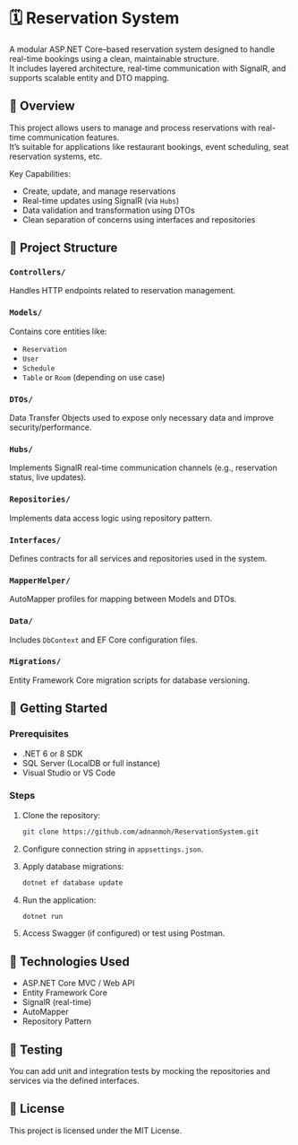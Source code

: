 # 🗓️ Reservation System

A modular ASP.NET Core–based reservation system designed to handle real-time bookings using a clean, maintainable structure.  
It includes layered architecture, real-time communication with SignalR, and supports scalable entity and DTO mapping.

## 📌 Overview

This project allows users to manage and process reservations with real-time communication features.  
It’s suitable for applications like restaurant bookings, event scheduling, seat reservation systems, etc.

Key Capabilities:
- Create, update, and manage reservations
- Real-time updates using SignalR (via `Hubs`)
- Data validation and transformation using DTOs
- Clean separation of concerns using interfaces and repositories

## 🧱 Project Structure

### `Controllers/`
Handles HTTP endpoints related to reservation management.

### `Models/`
Contains core entities like:
- `Reservation`
- `User`
- `Schedule`
- `Table` or `Room` (depending on use case)

### `DTOs/`
Data Transfer Objects used to expose only necessary data and improve security/performance.

### `Hubs/`
Implements SignalR real-time communication channels (e.g., reservation status, live updates).

### `Repositories/`
Implements data access logic using repository pattern.

### `Interfaces/`
Defines contracts for all services and repositories used in the system.

### `MapperHelper/`
AutoMapper profiles for mapping between Models and DTOs.

### `Data/`
Includes `DbContext` and EF Core configuration files.

### `Migrations/`
Entity Framework Core migration scripts for database versioning.

## 🚀 Getting Started

### Prerequisites

- .NET 6 or 8 SDK
- SQL Server (LocalDB or full instance)
- Visual Studio or VS Code

### Steps

1. Clone the repository:
   ```bash
   git clone https://github.com/adnanmoh/ReservationSystem.git
   ```

2. Configure connection string in `appsettings.json`.

3. Apply database migrations:
   ```bash
   dotnet ef database update
   ```

4. Run the application:
   ```bash
   dotnet run
   ```

5. Access Swagger (if configured) or test using Postman.

## 📡 Technologies Used

- ASP.NET Core MVC / Web API
- Entity Framework Core
- SignalR (real-time)
- AutoMapper
- Repository Pattern

## 🧪 Testing

You can add unit and integration tests by mocking the repositories and services via the defined interfaces.

## 📄 License

This project is licensed under the MIT License.
